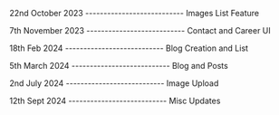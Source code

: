 22nd October 2023 ---------------------------
Images List Feature

7th November 2023 ---------------------------
Contact and Career UI

18th Feb 2024 ---------------------------
Blog Creation and List

5th March 2024 ---------------------------
Blog and Posts

2nd July 2024 ---------------------------
Image Upload

12th Sept 2024 ---------------------------
Misc Updates